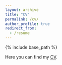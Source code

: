 ```yaml
---
layout: archive
title: "CV"
permalink: /cv/
author_profile: true
redirect_from:
  - /resume
---
```


{% include base_path %}


  
Here you can find my [CV](http://wenruiustc.github.io/files/resume_cv.pdf).
